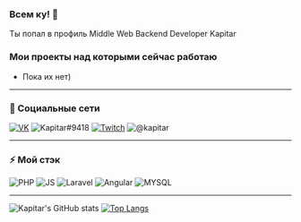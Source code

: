 ### Всем ку! 👋

Ты попал в профиль Middle Web Backend Developer Kapitar

### Мои проекты над которыми сейчас работаю

- Пока их нет)

____

### 👥 Социальные сети
[![VK](https://img.shields.io/badge/VK-DEF7FE?style=for-the-badge&logo=vk)](https://vk.com/kapitar)
![Kapitar#9418](https://img.shields.io/badge/Kapitar$9418-inactive?style=for-the-badge&logo=discord)
[![Twitch](https://img.shields.io/badge/Twitch-green?style=for-the-badge&logo=twitch)](https://www.twitch.tv/kapitar_neosu)
![@kapitar](https://img.shields.io/badge/@kapitar-9cf?style=for-the-badge&logo=telegram)


____
### ⚡ Мой стэк
![PHP](https://img.shields.io/badge/PHP-yellow?style=for-the-badge&logo=PHP)
![JS](https://img.shields.io/badge/JS-success?style=for-the-badge&logo=javascript)
![Laravel](https://img.shields.io/badge/Laravel-orange?style=for-the-badge&logo=laravel)
![Angular](https://img.shields.io/badge/Angular-red?style=for-the-badge&logo=angular)
![MYSQL](https://img.shields.io/badge/MySQL-blue?style=for-the-badge&logo=mysql)
____
![Kapitar's GitHub stats](https://github-readme-stats.vercel.app/api?username=kapitar&hide=contribs,prs)
[![Top Langs](https://github-readme-stats.vercel.app/api/top-langs/?username=kapitar&layout=compact)](https://github.com/anuraghazra/github-readme-stats)




